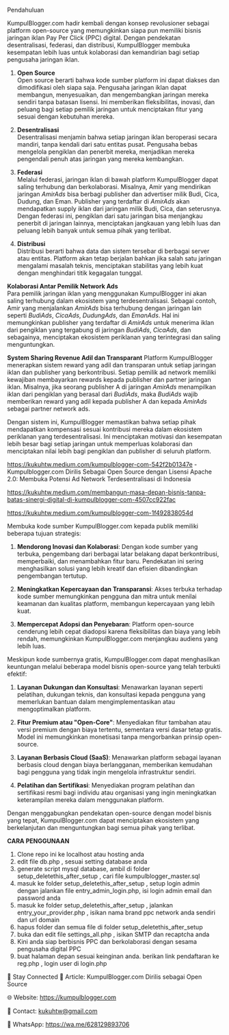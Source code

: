 Pendahuluan

KumpulBlogger.com hadir kembali dengan konsep revolusioner sebagai platform open-source yang memungkinkan siapa pun memiliki bisnis jaringan iklan Pay Per Click (PPC) digital. Dengan pendekatan desentralisasi, federasi, dan distribusi, KumpulBlogger membuka kesempatan lebih luas untuk kolaborasi dan kemandirian bagi setiap pengusaha jaringan iklan.

1. **Open Source**  
   Open source berarti bahwa kode sumber platform ini dapat diakses dan dimodifikasi oleh siapa saja. Pengusaha jaringan iklan dapat membangun, menyesuaikan, dan mengembangkan jaringan mereka sendiri tanpa batasan lisensi. Ini memberikan fleksibilitas, inovasi, dan peluang bagi setiap pemilik jaringan untuk menciptakan fitur yang sesuai dengan kebutuhan mereka.

2. **Desentralisasi**  
   Desentralisasi menjamin bahwa setiap jaringan iklan beroperasi secara mandiri, tanpa kendali dari satu entitas pusat. Pengusaha bebas mengelola pengiklan dan penerbit mereka, menjadikan mereka pengendali penuh atas jaringan yang mereka kembangkan.

3. **Federasi**  
   Melalui federasi, jaringan iklan di bawah platform KumpulBlogger dapat saling terhubung dan berkolaborasi. Misalnya, Amir yang mendirikan jaringan *AmirAds* bisa berbagi publisher dan advertiser milik Budi, Cica, Dudung, dan Eman. Publisher yang terdaftar di *AmirAds* akan mendapatkan supply iklan dari jaringan milik Budi, Cica, dan seterusnya. Dengan federasi ini, pengiklan dari satu jaringan bisa menjangkau penerbit di jaringan lainnya, menciptakan jangkauan yang lebih luas dan peluang lebih banyak untuk semua pihak yang terlibat.

4. **Distribusi**  
   Distribusi berarti bahwa data dan sistem tersebar di berbagai server atau entitas. Platform akan tetap berjalan bahkan jika salah satu jaringan mengalami masalah teknis, menciptakan stabilitas yang lebih kuat dengan menghindari titik kegagalan tunggal.

**Kolaborasi Antar Pemilik Network Ads**  
Para pemilik jaringan iklan yang menggunakan KumpulBlogger ini akan saling terhubung dalam ekosistem yang terdesentralisasi. Sebagai contoh, Amir yang menjalankan *AmirAds* bisa terhubung dengan jaringan lain seperti *BudiAds*, *CicaAds*, *DudungAds*, dan *EmanAds*. Hal ini memungkinkan publisher yang terdaftar di *AmirAds* untuk menerima iklan dari pengiklan yang tergabung di jaringan *BudiAds*, *CicaAds*, dan sebagainya, menciptakan ekosistem periklanan yang terintegrasi dan saling menguntungkan.


**System Sharing Revenue Adil dan Transparant**
Platform KumpulBlogger menerapkan sistem reward yang adil dan transparan untuk setiap jaringan iklan dan publisher yang berkontribusi. Setiap pemilik ad network memiliki kewajiban membayarkan rewards kepada publisher dan partner jaringan iklan. Misalnya, jika seorang publisher A di jaringan *AmirAds* menampilkan iklan dari pengiklan yang berasal dari *BudiAds*, maka *BudiAds* wajib memberikan reward yang adil kepada publisher A dan kepada *AmirAds* sebagai partner network ads.

Dengan sistem ini, KumpulBlogger memastikan bahwa setiap pihak mendapatkan kompensasi sesuai kontribusi mereka dalam ekosistem periklanan yang terdesentralisasi. Ini menciptakan motivasi dan kesempatan lebih besar bagi setiap jaringan untuk memperluas kolaborasi dan menciptakan nilai lebih bagi pengiklan dan publisher di seluruh platform.

https://kukuhtw.medium.com/kumpulblogger-com-542f2b01347e - Kumpulblogger.com Dirilis Sebagai Open Source dengan Lisensi Apache 2.0: Membuka Potensi Ad Network Terdesentralisasi di Indonesia

https://kukuhtw.medium.com/membangun-masa-depan-bisnis-tanpa-batas-sinergi-digital-di-kumpulblogger-com-4507cc922fac

https://kukuhtw.medium.com/kumpulblogger-com-1f492838054d

Membuka kode sumber KumpulBlogger.com kepada publik memiliki beberapa tujuan strategis:

1. **Mendorong Inovasi dan Kolaborasi**: Dengan kode sumber yang terbuka, pengembang dari berbagai latar belakang dapat berkontribusi, memperbaiki, dan menambahkan fitur baru. Pendekatan ini sering menghasilkan solusi yang lebih kreatif dan efisien dibandingkan pengembangan tertutup. 

2. **Meningkatkan Kepercayaan dan Transparansi**: Akses terbuka terhadap kode sumber memungkinkan pengguna dan mitra untuk menilai keamanan dan kualitas platform, membangun kepercayaan yang lebih kuat.

3. **Mempercepat Adopsi dan Penyebaran**: Platform open-source cenderung lebih cepat diadopsi karena fleksibilitas dan biaya yang lebih rendah, memungkinkan KumpulBlogger.com menjangkau audiens yang lebih luas.

Meskipun kode sumbernya gratis, KumpulBlogger.com dapat menghasilkan keuntungan melalui beberapa model bisnis open-source yang telah terbukti efektif:

1. **Layanan Dukungan dan Konsultasi**: Menawarkan layanan seperti pelatihan, dukungan teknis, dan konsultasi kepada pengguna yang memerlukan bantuan dalam mengimplementasikan atau mengoptimalkan platform. 

2. **Fitur Premium atau "Open-Core"**: Menyediakan fitur tambahan atau versi premium dengan biaya tertentu, sementara versi dasar tetap gratis. Model ini memungkinkan monetisasi tanpa mengorbankan prinsip open-source. 

3. **Layanan Berbasis Cloud (SaaS)**: Menawarkan platform sebagai layanan berbasis cloud dengan biaya berlangganan, memberikan kemudahan bagi pengguna yang tidak ingin mengelola infrastruktur sendiri. 

4. **Pelatihan dan Sertifikasi**: Menyediakan program pelatihan dan sertifikasi resmi bagi individu atau organisasi yang ingin meningkatkan keterampilan mereka dalam menggunakan platform.

Dengan menggabungkan pendekatan open-source dengan model bisnis yang tepat, KumpulBlogger.com dapat menciptakan ekosistem yang berkelanjutan dan menguntungkan bagi semua pihak yang terlibat. 


**CARA PENGGUNAAN**

1. Clone repo ini ke localhost atau hosting anda
2. edit file db.php , sesuai setting database anda
3. generate script mysql database, ambil di folder setup_deletethis_after_setup , cari file kumpulblogger_master.sql
4.  masuk ke folder setup_deletethis_after_setup , setup login admin dengan jalankan file entry_admin_login.php, isi login admin email dan password anda
5.  masuk ke folder setup_deletethis_after_setup , jalankan entry_your_provider.php , isikan nama brand ppc network anda sendiri dan url domain
6.  hapus folder dan semua file di folder setup_deletethis_after_setup
7.  buka dan edit file settings_all.php , isikan SMTP dan recaptcha anda
8.  Kini anda siap berbisnis PPC dan berkolaborasi dengan sesama pengusaha digital PPC
9.  buat halaman depan sesuai keinginan anda. berikan link pendaftaran ke reg.php , login user di login.php 
   
   📣 Stay Connected
📖 Article: KumpulBlogger.com Dirilis sebagai Open Source

🌐 Website: https://kumpulblogger.com

📧 Contact: kukuhtw@gmail.com

📱 WhatsApp: https://wa.me/628129893706


